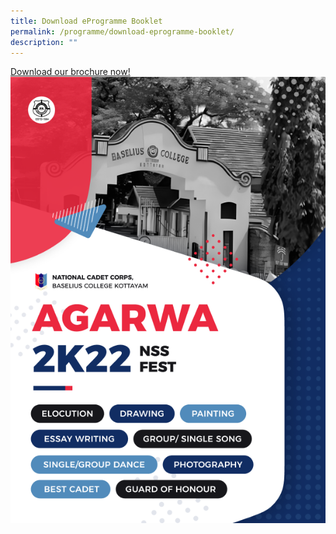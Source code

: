 ```yaml
---
title: Download eProgramme Booklet
permalink: /programme/download-eprogramme-booklet/
description: ""
---
```

[Download our brochure now!]()
![](/images/Frame%204.png)
